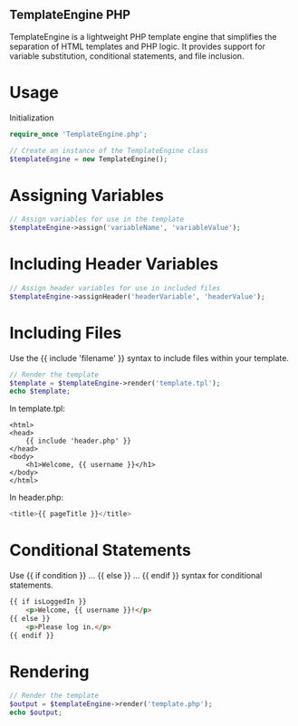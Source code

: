## TemplateEngine PHP

TemplateEngine is a lightweight PHP template engine that simplifies the separation of HTML templates and PHP logic.
It provides support for variable substitution, conditional statements, and file inclusion.

# Usage
Initialization
```php
require_once 'TemplateEngine.php';

// Create an instance of the TemplateEngine class
$templateEngine = new TemplateEngine();
```
# Assigning Variables
```php
// Assign variables for use in the template
$templateEngine->assign('variableName', 'variableValue');
```
# Including Header Variables
```php
// Assign header variables for use in included files
$templateEngine->assignHeader('headerVariable', 'headerValue');
```
# Including Files
Use the {{ include 'filename' }} syntax to include files within your template.
```php
// Render the template
$template = $templateEngine->render('template.tpl');
echo $template;
```
In template.tpl:
```tpl
<html>
<head>
    {{ include 'header.php' }}
</head>
<body>
    <h1>Welcome, {{ username }}</h1>
</body>
</html>
```
In header.php:
```php
<title>{{ pageTitle }}</title>
```
# Conditional Statements
Use {{ if condition }} ... {{ else }} ... {{ endif }} syntax for conditional statements.
```html
{{ if isLoggedIn }}
    <p>Welcome, {{ username }}!</p>
{{ else }}
    <p>Please log in.</p>
{{ endif }}
```
# Rendering
```php
// Render the template
$output = $templateEngine->render('template.php');
echo $output;
```

